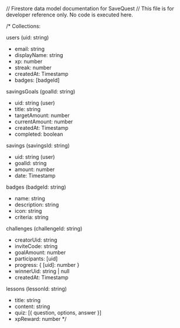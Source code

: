 // Firestore data model documentation for SaveQuest
// This file is for developer reference only. No code is executed here.

/*
Collections:

users (uid: string)
  - email: string
  - displayName: string
  - xp: number
  - streak: number
  - createdAt: Timestamp
  - badges: [badgeId]

savingsGoals (goalId: string)
  - uid: string (user)
  - title: string
  - targetAmount: number
  - currentAmount: number
  - createdAt: Timestamp
  - completed: boolean

savings (savingsId: string)
  - uid: string (user)
  - goalId: string
  - amount: number
  - date: Timestamp

badges (badgeId: string)
  - name: string
  - description: string
  - icon: string
  - criteria: string

challenges (challengeId: string)
  - creatorUid: string
  - inviteCode: string
  - goalAmount: number
  - participants: [uid]
  - progress: { [uid]: number }
  - winnerUid: string | null
  - createdAt: Timestamp

lessons (lessonId: string)
  - title: string
  - content: string
  - quiz: [{ question, options, answer }]
  - xpReward: number
*/

